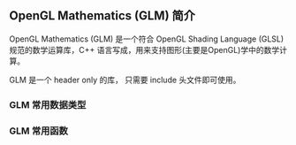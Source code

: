 
## OpenGL Mathematics (GLM) 简介

OpenGL Mathematics (GLM) 是一个符合 OpenGL Shading Language (GLSL) 规范的数学运算库，C++ 语言写成，用来支持图形(主要是OpenGL)学中的数学计算。

GLM 是一个 header only 的库， 只需要 include 头文件即可使用。

### GLM 常用数据类型


### GLM 常用函数

